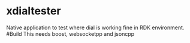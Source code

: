 # xdialtester
Native application to test where dial is working fine in RDK environment.
#Build
This needs boost, websocketpp and jsoncpp
